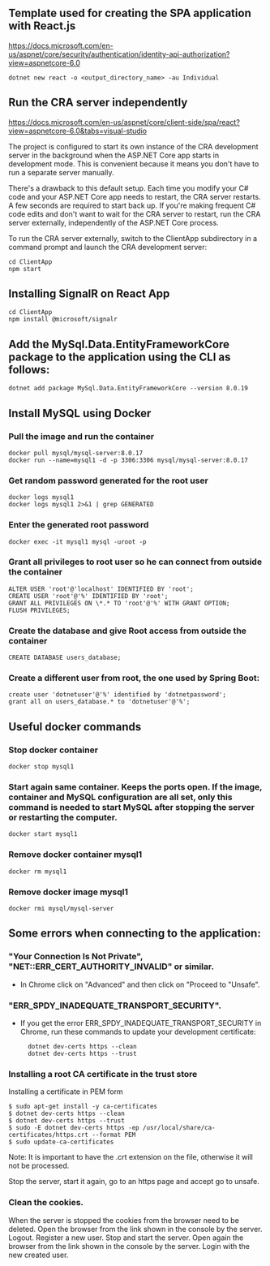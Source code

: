 ## Template used for creating the SPA application with React.js
https://docs.microsoft.com/en-us/aspnet/core/security/authentication/identity-api-authorization?view=aspnetcore-6.0

    dotnet new react -o <output_directory_name> -au Individual

## Run the CRA server independently
https://docs.microsoft.com/en-us/aspnet/core/client-side/spa/react?view=aspnetcore-6.0&tabs=visual-studio

The project is configured to start its own instance of the CRA development server in the background when the ASP.NET Core app starts in development mode. This is convenient because it means you don't have to run a separate server manually.

There's a drawback to this default setup. Each time you modify your C# code and your ASP.NET Core app needs to restart, the CRA server restarts. A few seconds are required to start back up. If you're making frequent C# code edits and don't want to wait for the CRA server to restart, run the CRA server externally, independently of the ASP.NET Core process.

To run the CRA server externally, switch to the ClientApp subdirectory in a command prompt and launch the CRA development server:

    cd ClientApp
    npm start

## Installing SignalR on React App
    cd ClientApp
    npm install @microsoft/signalr

## Add the MySql.Data.EntityFrameworkCore package to the application using the CLI as follows:
    dotnet add package MySql.Data.EntityFrameworkCore --version 8.0.19

## Install MySQL using Docker
### Pull the image and run the container
    docker pull mysql/mysql-server:8.0.17  
    docker run --name=mysql1 -d -p 3306:3306 mysql/mysql-server:8.0.17

### Get random password generated for the root user
    docker logs mysql1  
    docker logs mysql1 2>&1 | grep GENERATED

### Enter the generated root password
    docker exec -it mysql1 mysql -uroot -p

### Grant all privileges to root user so he can connect from outside the container
    ALTER USER 'root'@'localhost' IDENTIFIED BY 'root';  
    CREATE USER 'root'@'%' IDENTIFIED BY 'root';  
    GRANT ALL PRIVILEGES ON \*.* TO 'root'@'%' WITH GRANT OPTION;  
    FLUSH PRIVILEGES;

### Create the database and give Root access from outside the container
    CREATE DATABASE users_database;

### Create a different user from root, the one used by Spring Boot:
    create user 'dotnetuser'@'%' identified by 'dotnetpassword';  
    grant all on users_database.* to 'dotnetuser'@'%';

## Useful docker commands
### Stop docker container
    docker stop mysql1

### Start again same container. Keeps the ports open. If the image, container and MySQL configuration are all set, only this command is needed to start MySQL after stopping the server or restarting the computer.
    docker start mysql1

### Remove docker container mysql1
    docker rm mysql1

### Remove docker image mysql1
    docker rmi mysql/mysql-server

## Some errors when connecting to the application:

### "Your Connection Is Not Private", "NET::ERR_CERT_AUTHORITY_INVALID" or similar.
* In Chrome click on "Advanced" and then click on "Proceed to "Unsafe".

### "ERR_SPDY_INADEQUATE_TRANSPORT_SECURITY".
* If you get the error ERR_SPDY_INADEQUATE_TRANSPORT_SECURITY in Chrome, run these commands to update your development certificate:

        dotnet dev-certs https --clean
        dotnet dev-certs https --trust

### Installing a root CA certificate in the trust store

Installing a certificate in PEM form

    $ sudo apt-get install -y ca-certificates
    $ dotnet dev-certs https --clean
    $ dotnet dev-certs https --trust
    $ sudo -E dotnet dev-certs https -ep /usr/local/share/ca-certificates/https.crt --format PEM
    $ sudo update-ca-certificates

Note: It is important to have the .crt extension on the file, otherwise it will not be processed.

Stop the server, start it again, go to an https page and accept go to unsafe.

### Clean the cookies.
When the server is stopped the cookies from the browser need to be deleted.
Open the browser from the link shown in the console by the server.
Logout.
Register a new user.
Stop and start the server.
Open again the browser from the link shown in the console by the server.
Login with the new created user.
